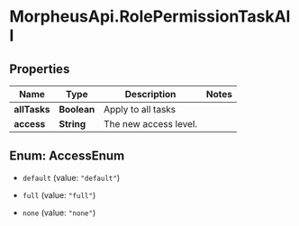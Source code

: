 # MorpheusApi.RolePermissionTaskAll

## Properties

Name | Type | Description | Notes
------------ | ------------- | ------------- | -------------
**allTasks** | **Boolean** | Apply to all tasks | 
**access** | **String** | The new access level. | 



## Enum: AccessEnum


* `default` (value: `"default"`)

* `full` (value: `"full"`)

* `none` (value: `"none"`)





